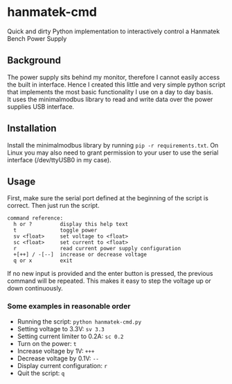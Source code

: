 # hanmatek-cmd
Quick and dirty Python implementation to interactively control a Hanmatek Bench Power Supply

## Background
The power supply sits behind my monitor, therefore I cannot easily access the built in interface. Hence I created this little and very simple python script that implements the most basic functionality I use on a day to day basis.  
It uses the minimalmodbus library to read and write data over the power supplies USB interface.

## Installation
Install the minimalmodbus library by running `pip -r requirements.txt`.
On Linux you may also need to grant permission to your user to use the serial interface (/dev/ttyUSB0 in my case).

## Usage
First, make sure the serial port defined at the beginning of the script is correct. Then just run the script.

```
command reference:
  h or ?         display this help text
  t              toggle power
  sv <float>     set voltage to <float>
  sc <float>     set current to <float>
  r              read current power supply configuration
  +[++] / -[--]  increase or decrease voltage
  q or x         exit
```

If no new input is provided and the enter button is pressed, the previous command will be repeated. This makes it easy to step the voltage up or down continuously.

### Some examples in reasonable order

* Running the script: `python hanmatek-cmd.py`
* Setting voltage to 3.3V: `sv 3.3`
* Setting current limiter to 0.2A: `sc 0.2`
* Turn on the power: `t`
* Increase voltage by 1V: `+++`
* Decrease voltage by 0.1V: `--`
* Display current configuration: `r`
* Quit the script: `q`
